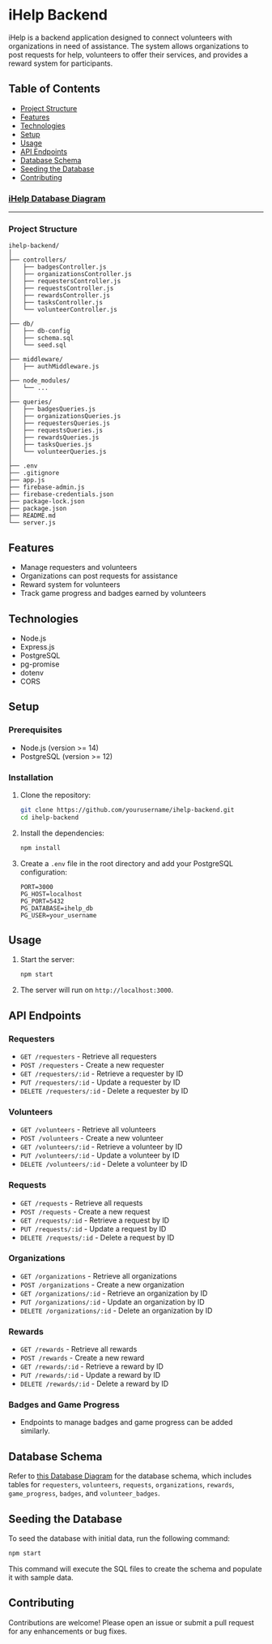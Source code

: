 # iHelp Backend

iHelp is a backend application designed to connect volunteers with organizations in need of assistance. The system allows organizations to post requests for help, volunteers to offer their services, and provides a reward system for participants.

## Table of Contents

- [Project Structure](#project-structure)
- [Features](#features)
- [Technologies](#technologies)
- [Setup](#setup)
- [Usage](#usage)
- [API Endpoints](#api-endpoints)
- [Database Schema](#database-schema)
- [Seeding the Database](#seeding-the-database)
- [Contributing](#contributing)

### [iHelp Database Diagram](https://dbdiagram.io/d/iHelp-66f49db63430cb846ca4076d)

<hr />

### Project Structure

```
ihelp-backend/
│
├── controllers/
│   ├── badgesController.js
│   ├── organizationsController.js
│   ├── requestersController.js
│   ├── requestsController.js
│   ├── rewardsController.js
│   ├── tasksController.js
│   └── volunteerController.js
│
├── db/
│   ├── db-config
│   ├── schema.sql
│   └── seed.sql
│
├── middleware/
│   ├── authMiddleware.js
│
├── node_modules/
│   └── ...
│
├── queries/
│   ├── badgesQueries.js
│   ├── organizationsQueries.js
│   ├── requestersQueries.js
│   ├── requestsQueries.js
│   ├── rewardsQueries.js
│   ├── tasksQueries.js
│   └── volunteerQueries.js
│
├── .env
├── .gitignore
├── app.js
├── firebase-admin.js
├── firebase-credentials.json
├── package-lock.json
├── package.json
├── README.md
└── server.js
```

## Features

- Manage requesters and volunteers
- Organizations can post requests for assistance
- Reward system for volunteers
- Track game progress and badges earned by volunteers

## Technologies

- Node.js
- Express.js
- PostgreSQL
- pg-promise
- dotenv
- CORS

## Setup

### Prerequisites

- Node.js (version >= 14)
- PostgreSQL (version >= 12)

### Installation

1. Clone the repository:

   ```bash
   git clone https://github.com/yourusername/ihelp-backend.git
   cd ihelp-backend
   ```

2. Install the dependencies:

   ```bash
   npm install
   ```

3. Create a `.env` file in the root directory and add your PostgreSQL configuration:
   ```env
   PORT=3000
   PG_HOST=localhost
   PG_PORT=5432
   PG_DATABASE=ihelp_db
   PG_USER=your_username
   ```

## Usage

1. Start the server:

   ```bash
   npm start
   ```

2. The server will run on `http://localhost:3000`.

## API Endpoints

### Requesters

- `GET /requesters` - Retrieve all requesters
- `POST /requesters` - Create a new requester
- `GET /requesters/:id` - Retrieve a requester by ID
- `PUT /requesters/:id` - Update a requester by ID
- `DELETE /requesters/:id` - Delete a requester by ID

### Volunteers

- `GET /volunteers` - Retrieve all volunteers
- `POST /volunteers` - Create a new volunteer
- `GET /volunteers/:id` - Retrieve a volunteer by ID
- `PUT /volunteers/:id` - Update a volunteer by ID
- `DELETE /volunteers/:id` - Delete a volunteer by ID

### Requests

- `GET /requests` - Retrieve all requests
- `POST /requests` - Create a new request
- `GET /requests/:id` - Retrieve a request by ID
- `PUT /requests/:id` - Update a request by ID
- `DELETE /requests/:id` - Delete a request by ID

### Organizations

- `GET /organizations` - Retrieve all organizations
- `POST /organizations` - Create a new organization
- `GET /organizations/:id` - Retrieve an organization by ID
- `PUT /organizations/:id` - Update an organization by ID
- `DELETE /organizations/:id` - Delete an organization by ID

### Rewards

- `GET /rewards` - Retrieve all rewards
- `POST /rewards` - Create a new reward
- `GET /rewards/:id` - Retrieve a reward by ID
- `PUT /rewards/:id` - Update a reward by ID
- `DELETE /rewards/:id` - Delete a reward by ID

### Badges and Game Progress

- Endpoints to manage badges and game progress can be added similarly.

## Database Schema

Refer to [this Database Diagram](https://dbdiagram.io/d/iHelp-66f49db63430cb846ca4076d) for the database schema, which includes tables for `requesters`, `volunteers`, `requests`, `organizations`, `rewards`, `game_progress`, `badges`, and `volunteer_badges`.

## Seeding the Database

To seed the database with initial data, run the following command:

```bash
npm start
```

This command will execute the SQL files to create the schema and populate it with sample data.

## Contributing

Contributions are welcome! Please open an issue or submit a pull request for any enhancements or bug fixes.
